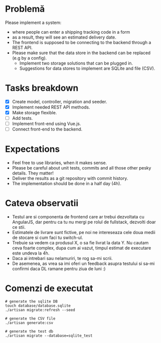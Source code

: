 # Problemă

Please implement a system:
* where people can enter a shipping tracking code in a form
* as a result, they will see an estimated delivery date.
* The frontend is supposed to be connecting to the backend through a REST API.
* Please make sure that the data store in the backend can be replaced (e.g by a config).
  * Implement two storage solutions that can be plugged in.
  * Suggestions for data stores to implement are SQLite and file (CSV).

# Tasks breakdown

- [X] Create model, controller, migration and seeder.
- [X] Implement needed REST API methods.
- [X] Make storage flexible.
- [ ] Add tests.
- [ ] Implement front-end using Vue.js.
- [ ] Connect front-end to the backend.

# Expectations

* Feel free to use libraries, when it makes sense.
* Please be careful about unit tests, commits and all those other pesky details. They matter!
* Deliver the results as a git repository with commit history.
* The implementation should be done in a half day (4h).

# Cateva observatii
* Testul are si componenta de frontend care ar trebui dezvoltata cu AngularJS, dar pentru ca tu nu mergi pe rolul de fullstack, dezvolti doar ce stii.
* Estimatele de livrare sunt fictive, pe noi ne intereseaza cele doua medii de stocare si cum faci tu switch-ul.
* Trebuie sa vedem ca produsul X, o sa fie livrat la data Y. Nu cautam ceva foarte complex, dupa cum ai vazut, timpul estimat de executare este undeva la 4h.
* Daca ai intrebari sau nelamuriri, te rog sa-mi scrii.
* De asemenea, as vrea sa imi oferi un feedback asupra testului si sa-mi confirmi daca DL ramane pentru ziua de luni :)

# Comenzi de executat

```
# generate the sqlite DB
touch database/database.sqlite
./artisan migrate:refresh --seed

# generate the CSV file
./artisan generate:csv

# generate the test db
./artisan migrate --database=sqlite_test

